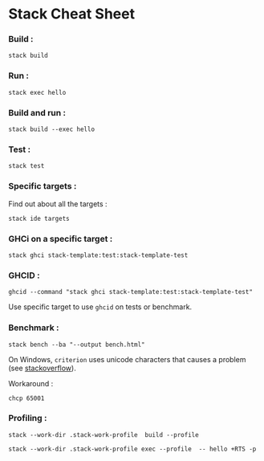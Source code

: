 # Stack Cheat Sheet

### Build :

```
stack build
```

### Run :
```
stack exec hello
```

### Build and run :
```
stack build --exec hello
```

### Test :
```
stack test
```

### Specific targets :

Find out about all the targets :
```
stack ide targets
```

### GHCi on a specific target :

```
stack ghci stack-template:test:stack-template-test
```

### GHCID :

```
ghcid --command "stack ghci stack-template:test:stack-template-test"
```

Use specific target to use `ghcid` on tests or benchmark.



### Benchmark :
```
stack bench --ba "--output bench.html"
```

On Windows, `criterion` uses  unicode characters that causes a problem (see [stackoverflow](https://stackoverflow.com/questions/57924638/stack-run-with-profiling-in-haskell)).

Workaround :
```
chcp 65001
```

### Profiling :

```
stack --work-dir .stack-work-profile  build --profile
```

```
stack --work-dir .stack-work-profile exec --profile  -- hello +RTS -p
```
